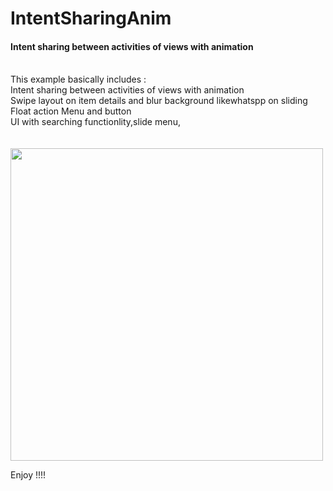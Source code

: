 # IntentSharingAnim
<h4>Intent sharing between activities of views with animation</h4>
<br/>
This example basically includes :
<br/>
Intent sharing between activities of views with animation
<br/>
Swipe layout on item details and blur background likewhatspp on sliding 
<br/>
Float action Menu and button
<br/>
UI with searching functionlity,slide menu, 
<br/>

<br/>
<br>
<img height="500" src= "https://cloud.githubusercontent.com/assets/11073070/21563513/2937d4a6-cea9-11e6-8acc-955667daea54.gif"/>
</br>

Enjoy !!!!
